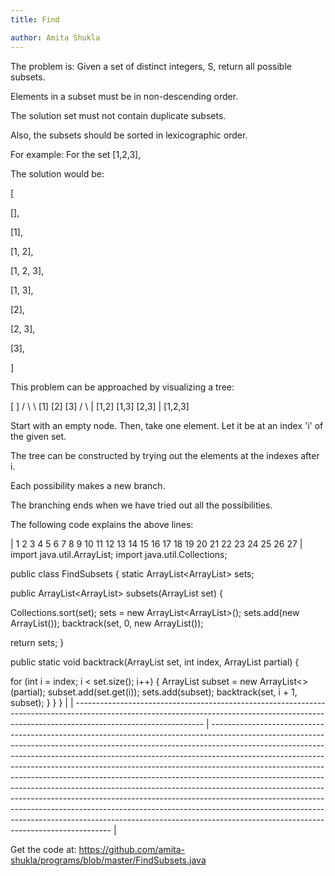 ```yaml
---
title: Find

author: Amita Shukla
---
```



The problem is: Given a set of distinct integers, S, return all possible subsets.

 


Elements in a subset must be in non-descending order.

The solution set must not contain duplicate subsets.

Also, the subsets should be sorted in lexicographic order.

 


For example: For the set \[1,2,3],

The solution would be:

\[

\[],

\[1],

\[1, 2],

\[1, 2, 3],

\[1, 3],

\[2],

\[2, 3],

\[3],

]

 


This problem can be approached by visualizing a tree:

 
\[ ] 
/ \\ \\ 
\[1] \[2] \[3] 
/ \\ | 
\[1,2] \[1,3] \[2,3] 
\| 
\[1,2,3] 


Start with an empty node. Then, take one element. Let it be at an index 'i' of the given set.

The tree can be constructed by trying out the elements at the indexes after i.

Each possibility makes a new branch.

The branching ends when we have tried out all the possibilities.

 


The following code explains the above lines: 
 


<!-- HTML generated using hilite.me -->

 


| 1
 2
 3
 4
 5
 6
 7
 8
 9
 10
 11
 12
 13
 14
 15
 16
 17
 18
 19
 20
 21
 22
 23
 24
 25
 26
 27 | import java.util.ArrayList;
 import java.util.Collections;

 public class FindSubsets {
 static ArrayList<ArrayList<Integer>> sets;

 public ArrayList<ArrayList<Integer>> subsets(ArrayList<Integer> set) {

 Collections.sort(set);
 sets = new ArrayList<ArrayList<Integer>>();
 sets.add(new ArrayList<Integer>());
 backtrack(set, 0, new ArrayList<Integer>());

 return sets;
 }

 public static void backtrack(ArrayList<Integer> set, int index,
 ArrayList<Integer> partial) {

 for (int i = index; i < set.size(); i++) {
 ArrayList<Integer> subset = new ArrayList<>(partial);
 subset.add(set.get(i));
 sets.add(subset);
 backtrack(set, i + 1, subset);
 }
 }
 } |
| -------------------------------------------------------------------------------------------------------------------------------------------------------------------------------------------- | ----------------------------------------------------------------------------------------------------------------------------------------------------------------------------------------------------------------------------------------------------------------------------------------------------------------------------------------------------------------------------------------------------------------------------------------------------------------------------------------------------------------------------------------------------------------------------------------------------------------------------------------------------------------------------------------------------------------------------------------------------------------------------------- |

 
Get the code at: <https://github.com/amita-shukla/programs/blob/master/FindSubsets.java>

